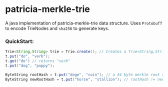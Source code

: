 # patricia-merkle-trie

A java implementation of patricia-merkle-trie data structure. Uses `Protobuff` to encode TrieNodes and `sha256` to generate keys. 

### QuickStart:
```java
Trie<String,String> trie = Trie.create(); // Creates a Trie<String,String> backed by a hashmap.
t.put("do", "verb");
t.get("do") // returns "verb"
t.put("dog", "puppy");

ByteString rootHash = t.put("doge", "coin"); // a 34 byte merkle root representing all state
ByteString newRootHash = t.put("horse", "stallion"); // rootHash != newRootHash
```
